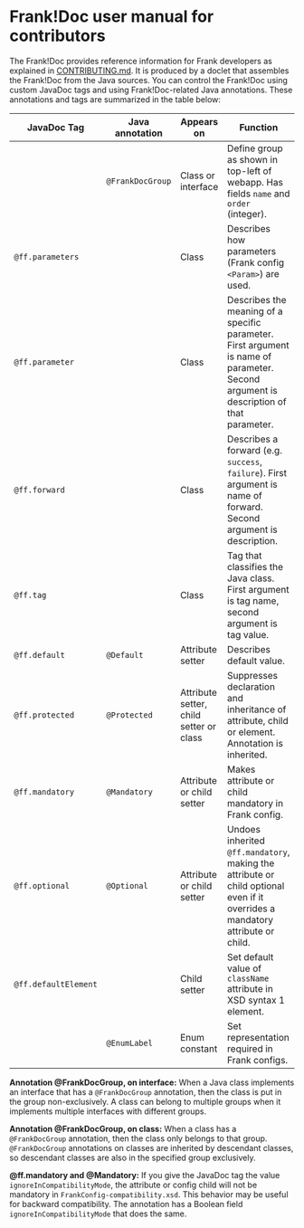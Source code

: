 # Frank!Doc user manual for contributors

The Frank!Doc provides reference information for Frank developers as explained in [CONTRIBUTING.md](./CONTRIBUTING.md). It is produced by a doclet that assembles the Frank!Doc from the Java sources. You can control the Frank!Doc using custom JavaDoc tags and using Frank!Doc-related Java annotations. These annotations and tags are summarized in the table below:

| JavaDoc Tag | Java annotation | Appears on | Function |
| ---- | ---- | ---------- | -------- |
| | `@FrankDocGroup` | Class or interface | Define group as shown in top-left of webapp. Has fields `name` and `order` (integer). |
| `@ff.parameters` | | Class | Describes how parameters (Frank config `<Param>`) are used. |
| `@ff.parameter` | | Class | Describes the meaning of a specific parameter. First argument is name of parameter. Second argument is description of that parameter. |
| `@ff.forward` | | Class | Describes a forward (e.g. `success`, `failure`). First argument is name of forward. Second argument is description. |
| `@ff.tag` | | Class | Tag that classifies the Java class. First argument is tag name, second argument is tag value. |
| `@ff.default` | `@Default` | Attribute setter | Describes default value. |
| `@ff.protected` | `@Protected` | Attribute setter, child setter or class | Suppresses declaration and inheritance of attribute, child or element. Annotation is inherited. |
| `@ff.mandatory` | `@Mandatory` | Attribute or child setter | Makes attribute or child mandatory in Frank config. |
| `@ff.optional` | `@Optional` | Attribute or child setter | Undoes inherited `@ff.mandatory`, making the attribute or child optional even if it overrides a mandatory attribute or child.
| `@ff.defaultElement` | | Child setter | Set default value of `className` attribute in XSD syntax 1 element. |
| | `@EnumLabel` | Enum constant | Set representation required in Frank configs. |

**Annotation @FrankDocGroup, on interface:**  When a Java class implements an interface that has a `@FrankDocGroup` annotation, then the class is put in the group non-exclusively. A class can belong to multiple groups when it implements multiple interfaces with different groups.

**Annotation @FrankDocGroup, on class:** When a class has a `@FrankDocGroup` annotation, then the class only belongs to that group. `@FrankDocGroup` annotations on classes are inherited by descendant classes, so descendant classes are also in the specified group exclusively.

**@ff.mandatory and @Mandatory:** If you give the JavaDoc tag the value `ignoreInCompatibilityMode`, the attribute or config child will not be mandatory in `FrankConfig-compatibility.xsd`. This behavior may be useful for backward compatibility. The annotation has a Boolean field `ignoreInCompatibilityMode` that does the same.
